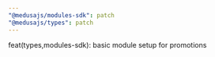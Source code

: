 ```yaml
---
"@medusajs/modules-sdk": patch
"@medusajs/types": patch
---
```


feat(types,modules-sdk): basic module setup for promotions
